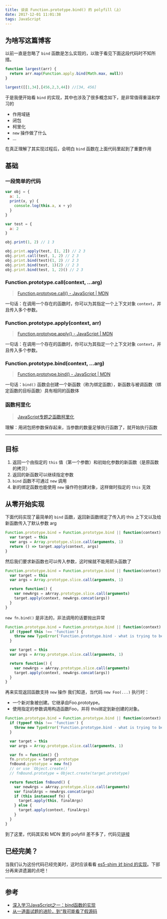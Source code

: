 ```yaml
---
title: 谈谈 Function.prototype.bind() 的 polyfill（上）
date: 2017-12-01 11:01:38
tags: JavaScript
---
```


## 为啥写这篇博客
以前一直是忽略了 `bind` 函数是怎么实现的，以致于看见下面这段代码时不知所措。

``` js
function largest(arr) {
  return arr.map(Function.apply.bind(Math.max, null))
}

largest([[1,34],[456,2,3,44]) //[34, 456]
```

于是我便开始看 `bind` 的实现，其中也涉及了很多概念如下，是非常值得重温和学习的
- 作用域链
- 闭包
- 柯里化
- `new` 操作做了什么
- ...

在真正理解了其实现过程后，会明白 `bind` 函数在上面代码里起到了重要作用

<!-- more -->

## 基础

### 一段简单的代码

``` js
var obj = {
  a: 1,
  print(x, y) {
    console.log(this.a, x + y)
  }
}

var test = {
  a: 2
}

obj.print(1, 2) // 1 3

obj.print.apply(test, [1, 2]) // 2 3
obj.print.call(test, 1, 2) // 2 3
obj.print.bind(test)(1, 2) // 2 3
obj.print.bind(test, 1)(2) // 2 3
obj.print.bind(test, 1, 2)() // 2 3
```

### Function.prototype.call(context, ...arg)
> [Function.prototype.call() - JavaScript | MDN](https://developer.mozilla.org/zh-CN/docs/Web/JavaScript/Reference/Global_Objects/Function/call)

一句话：在调用一个存在的函数时，你可以为其指定一个上下文对象 `context`，并且传入多个参数。

### Function.prototype.apply(context, arr)
> [Function.prototype.apply() - JavaScript | MDN](https://developer.mozilla.org/zh-CN/docs/Web/JavaScript/Reference/Global_Objects/Function/apply)

一句话：在调用一个存在的函数时，你可以为其指定一个上下文对象 `context`，并且传入多个参数。

### Function.prototype.bind(context, ...arg)
> [Function.prototype.bind() - JavaScript | MDN](https://developer.mozilla.org/zh-CN/docs/Web/JavaScript/Reference/Global_Objects/Function/bind)

一句话：`bind()` 函数会创建一个新函数（称为绑定函数），新函数与被调函数（绑定函数的目标函数）具有相同的函数体

### 函数柯里化
> [JavaScript专题之函数柯里化](https://github.com/mqyqingfeng/Blog/issues/42)

理解：用闭包把参数保存起来，当参数的数量足够执行函数了，就开始执行函数

---

## 目标
1. 返回一个由指定的 `this` 值（第一个参数）和初始化参数的新函数（是原函数的拷贝）
2. 返回的新函数可以继续指定参数
3. `bind` 函数不可通过 `new` 调用
3. 新的绑定函数也能使用 `new` 操作符创建对象，这样做时指定的 `this` 无效

## 从零开始实现

下面代码实现了最简单的 `bind` 函数，返回新函数绑定了传入的 this 上下文以及给新函数传入了默认参数 arg

``` js
Function.prototype.bind = Function.prototype.bind || function(context) {
  var target = this
  var args = Array.prototype.slice.call(arguments, 1)
  return () => target.apply(context, args)
}
```

然后我们要求新函数也可以传入参数，这时候就不能用箭头函数了
``` js
Function.prototype.bind = Function.prototype.bind || function(context) {
  var target = this
  var args = Array.prototype.slice.call(arguments, 1)

  return function() {
    var newArgs = aArray.prototype.slice.call(arguments)
    target.apply(context, newArgs.concat(args))
  }
}
```

`new fn.bind()` 是非法的，非法调用的话要抛出异常
``` js
Function.prototype.bind = Function.prototype.bind || function(context) {
  if (typeof this !== 'function') {
    throw new TypeError('Function.prototype.bind - what is trying to be bound is not callable')
  }

  var target = this
  var args = Array.prototype.slice.call(arguments, 1)

  return function() {
    var newArgs = aArray.prototype.slice.call(arguments)
    target.apply(context, newArgs.concat(args))
  }
}
```

再来实现返回函数支持 `new` 操作
我们知道，当代码 `new Foo(...)` 执行时：
- 一个新对象被创建。它继承自Foo.prototype。
- 使用指定的参数调用构造函数Foo，并将 this绑定到新创建的对象。

``` js
Function.prototype.bind = Function.prototype.bind || function(context) {
  if (typeof this !== 'function') {
    throw new TypeError('Function.prototype.bind - what is trying to be bound is not callable')
  }

  var target = this
  var args = Array.prototype.slice.call(arguments, 1)

  var fn = function() {}
  fn.prototype = target.prototype
  fnBound.prototype = new fn()
  // or use `Object.create()`
  // fnBound.prototype = Object.create(target.prototype)

  return function fnBound() {
    var newArgs = aArray.prototype.slice.call(arguments)
    var finalArgs = newArgs.concat(args)
    if (this instanceof fn) {
      target.apply(this, finalArgs)
    } else {
      target.apply(context, finalArgs)
    }
  }
}
```

到了这里，代码其实和 MDN 里的 polyfill 差不多了，代码见[链接](https://developer.mozilla.org/zh-CN/docs/Web/JavaScript/Reference/Global_Objects/Function/bind#Compatibility)

## 已经完美？
当我们认为这份代码已经完美时，这时应该看看 [es5-shim 对 bind 的实现](https://github.com/es-shims/es5-shim/blob/master/es5-shim.js#L201)。下部分再来讲遗漏的点吧！

---

## 参考
- [深入学习JavaScript之一：bind函数的实现](https://github.com/shhdgit/blogs/issues/1)
- [从一道面试题的进阶，到“我可能看了假源码](https://exp-team.github.io/blog/2017/02/20/js/bind/)
